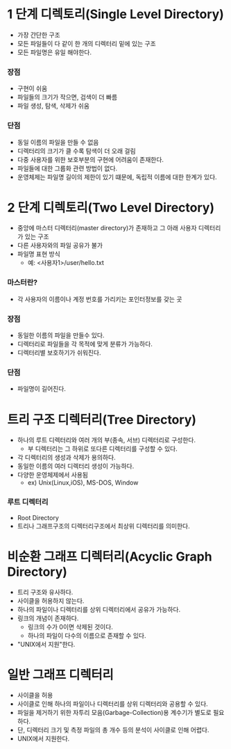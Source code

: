 # 1 단계 디렉토리(Single Level Directory)

* 가장 간단한 구조
* 모든 파일들이 다 같이 한 개의 디렉터리 밑에 있는 구조
* 모든 파일명은 유일 해야한다.

### 장점

* 구현이 쉬움
* 파일들의 크기가 작으면, 검색이 더 빠름
* 파일 생성, 탐색, 삭제가 쉬움

### 단점
* 동일 이름의 파일을 만들 수 없음
* 디렉터리의 크기가 클 수록 탐색이 더 오래 걸림
* 다중 사용자를 위한 보호부분의 구현에 어려움이 존재한다.
* 파일들에 대한 그룹화 관련 방법이 없다.
* 운영체제는 파일명 길이의 제한이 있기 떄문에, 독립적 이름에 대한 한계가 있다.

# 2 단계 디렉토리(Two Level Directory)
* 중앙에 마스터 디렉터리(master directory)가 존재하고 그 아래 사용자 디렉터리가 있는 구조
* 다른 사용자와의 파일 공유가 불가
* 파일명 표현 방식
    * 예: <사용자1>/user/hello.txt

### 마스터란?
* 각 사용자의 이름이나 계정 번호를 가리키는 포인터정보를 갖는 곳

### 장점
* 동일한 이름의 파일을 만들수 있다.
* 디렉터리로 파일들을 각 목적에 맞게 분류가 가능하다.
* 디렉터리별 보호하기가 쉬워진다.

### 단점
* 파일명이 길어진다.

# 트리 구조 디렉터리(Tree Directory)
* 하나의 루트 디렉터리와 여러 개의 부(종속, 서브) 디렉터리로 구성한다.
    * 부 디렉터리는 그 하위로 또다른 디렉터리를 구성할 수 있다.
* 각 디렉터리의 생성과 삭제가 용의하다.
* 동일한 이름의 여러 디렉터리 생성이 가능하다.
* 다양한 운영체제에서 사용됨
    * ex) Unix(Linux,iOS), MS-DOS, Window

### 루트 디렉터리
* Root Directory
* 트리나 그래프구조의 디렉터리구조에서 최상위 디렉터리를 의미한다.

# 비순환 그래프 디렉터리(Acyclic Graph Directory)
* 트리 구조와 유사하다.
* 사이클을 허용하지 않는다.
* 하나의 파일이나 디렉터리를 상위 디렉터리에서 공유가 가능하다.
* 링크의 개념이 존재하다.
    * 링크의 수가 0이면 삭제된 것이다.
    * 하나의 파일이 다수의 이름으로 존재할 수 있다.
* "UNIX에서 지원"한다.


# 일반 그래프 디렉터리
* 사이클을 허용
* 사이클로 인해 하나의 파일이나 디렉터리를 상위 디렉터리와 공용할 수 있다.
* 파일을 제거하기 위한 자투리 모음(Garbage-Collection)용 계수기가 별도로 필요하다.
* 단, 디렉터리 크기 및 측정 파일의 총 개수 등의 분석이 사이클로 인해 어렵다.
* UNIX에서 지원한다.
